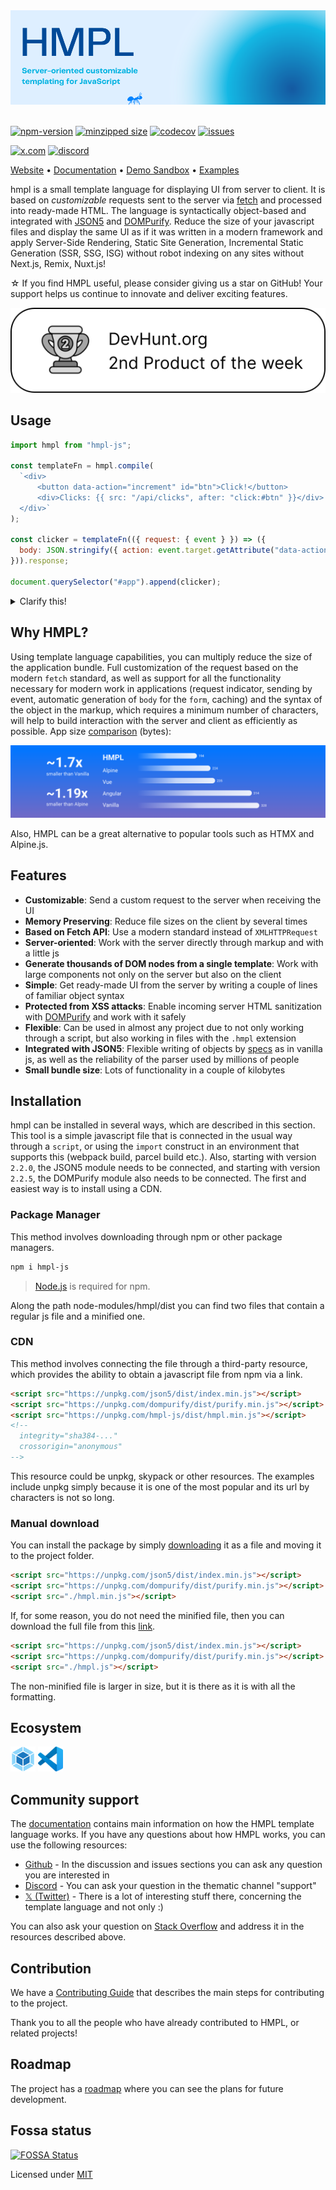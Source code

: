 <div>
    <a href="https://www.npmjs.com/package/hmpl-js">
        <img src="https://raw.githubusercontent.com/hmpl-language/media/refs/heads/main/banner_new.png" alt="hmpl">
    </a>
</div>

<br/>
<div>

[![npm-version](https://img.shields.io/npm/v/hmpl-js?logo=npm&color=0183ff&style=for-the-badge)](https://www.npmjs.com/package/hmpl-js)
[![minzipped size](https://img.shields.io/bundlephobia/minzip/hmpl-js?logo=npm&color=0183ff&style=for-the-badge)](https://bundlephobia.com/package/hmpl-js)
[![codecov](https://img.shields.io/codecov/c/github/hmpl-language/hmpl?style=for-the-badge&logo=codecov&logoColor=ffffff&label=CODECOV&color=0183ff)](https://codecov.io/github/hmpl-language/hmpl)
[![issues](https://img.shields.io/github/issues/hmpl-language/hmpl?logo=github&color=0183ff&style=for-the-badge)](https://github.com/hmpl-language/hmpl/issues)

[![x.com](https://img.shields.io/badge/Twitter-000?style=for-the-badge&logo=x&logoColor=fff)](https://x.com/hmpljs)
[![discord](https://img.shields.io/badge/Discord-7289DA?style=for-the-badge&logo=discord&logoColor=fff)](https://discord.gg/KFunMep36n)

</div>

<a href="https://hmpl-lang.dev">Website</a> • <a href="https://hmpl-lang.dev/introduction.html">Documentation</a> • <a href="https://codesandbox.io/p/sandbox/basic-hmpl-example-dxlgfg">Demo Sandbox</a> • <a href="https://hmpl-lang.dev/examples.html">Examples</a>

hmpl is a small template language for displaying UI from server to client. It is based on <em>customizable</em> requests sent to the server via <a href="https://developer.mozilla.org/en-US/docs/Web/API/Fetch_API">fetch</a> and processed into ready-made HTML. The language is syntactically object-based and integrated with <a href="https://www.npmjs.com/package/json5">JSON5</a> and <a href="https://www.npmjs.com/package/dompurify">DOMPurify</a>. Reduce the size of your javascript files and display the same UI as if it was written in a modern framework and apply Server-Side Rendering, Static Site Generation, Incremental Static Generation (SSR, SSG, ISG) without robot indexing on any sites without Next.js, Remix, Nuxt.js!

☆ If you find HMPL useful, please consider giving us a star on GitHub! Your support helps us continue to innovate and deliver exciting features.

<div align="center">
  <a href="https://devhunt.org/tool/hmpljs">
    <img src="https://raw.githubusercontent.com/hmpl-language/media/refs/heads/main/devhunt.svg" />
  </a>
</div>

## Usage

```javascript
import hmpl from "hmpl-js";

const templateFn = hmpl.compile(
  `<div>
      <button data-action="increment" id="btn">Click!</button>
      <div>Clicks: {{ src: "/api/clicks", after: "click:#btn" }}</div>
  </div>`
);

const clicker = templateFn(({ request: { event } }) => ({
  body: JSON.stringify({ action: event.target.getAttribute("data-action") })
})).response;

document.querySelector("#app").append(clicker);
```

<details>
<summary>Clarify this!</summary>

```js
import hmpl from "hmpl-js"; // Import the HMPL library

// Compile an HMPL template with dynamic behavior
const templateFn = hmpl.compile(
  `<div>
      <button data-action="increment" id="btn">Click!</button>
      <!-- This div will update with the click count from /api/clicks -->
      <div>Clicks: {{ src: "/api/clicks", after: "click:#btn" }}</div>
  </div>`
);

// Generate a response handler for the template
// In the original object, we will have the following: { response: div, status: 200 }
const clicker = templateFn(({ request: { event } }) => ({
  // Send a JSON payload with the action from the button's data attribute
  body: JSON.stringify({ action: event.target.getAttribute("data-action") })
})).response;

// Append the dynamically generated element to the #app container
document.querySelector("#app").append(clicker);
```

In this example, we create a dynamic clicker component in which, when a `button` is pressed, we will receive the value of the current clicks that will come from the server. The advantage of this approach is that we can take out not only data in the form of `Text`, but also entire components and even pages!

</details>

## Why HMPL?

Using template language capabilities, you can multiply reduce the size of the application bundle. Full customization of the request based on the modern `fetch` standard, as well as support for all the functionality necessary for modern work in applications (request indicator, sending by event, automatic generation of `body` for the `form`, caching) and the syntax of the object in the markup, which requires a minimum number of characters, will help to build interaction with the server and client as efficiently as possible. App size [comparison](https://github.com/hmpl-language/app-size-comparison) (bytes):

![App size compariosn](https://raw.githubusercontent.com/hmpl-language/media/refs/heads/main/comparison.png)

Also, HMPL can be a great alternative to popular tools such as HTMX and Alpine.js.

## Features

- **Customizable**: Send a custom request to the server when receiving the UI
- **Memory Preserving**: Reduce file sizes on the client by several times
- **Based on Fetch API**: Use a modern standard instead of `XMLHTTPRequest`
- **Server-oriented**: Work with the server directly through markup and with a little js
- **Generate thousands of DOM nodes from a single template**: Work with large components not only on the server but also on the client
- **Simple**: Get ready-made UI from the server by writing a couple of lines of familiar object syntax
- **Protected from XSS attacks**: Enable incoming server HTML sanitization with [DOMPurify](https://www.npmjs.com/package/dompurify) and work with it safely
- **Flexible**: Can be used in almost any project due to not only working through a script, but also working in files with the `.hmpl` extension
- **Integrated with JSON5**: Flexible writing of objects by [specs](https://spec.json5.org) as in vanilla js, as well as the reliability of the parser used by millions of people
- **Small bundle size**: Lots of functionality in a couple of kilobytes

## Installation

hmpl can be installed in several ways, which are described in this section. This tool is a simple javascript file that is connected in the usual way through a `script`, or using the `import` construct in an environment that supports this (webpack build, parcel build etc.). Also, starting with version `2.2.0`, the JSON5 module needs to be connected, and starting with version `2.2.5`, the DOMPurify module also needs to be connected. The first and easiest way is to install using a CDN.

### Package Manager

This method involves downloading through npm or other package managers.

```bash
npm i hmpl-js
```

> [Node.js](https://nodejs.org) is required for npm.

Along the path node-modules/hmpl/dist you can find two files that contain a regular js file and a minified one.

### CDN

This method involves connecting the file through a third-party resource, which provides the ability to obtain a javascript file from npm via a link.

```html
<script src="https://unpkg.com/json5/dist/index.min.js"></script>
<script src="https://unpkg.com/dompurify/dist/purify.min.js"></script>
<script src="https://unpkg.com/hmpl-js/dist/hmpl.min.js"></script>
<!--
  integrity="sha384-..."
  crossorigin="anonymous"
-->
```

This resource could be unpkg, skypack or other resources. The examples include unpkg simply because it is one of the most popular and its url by characters is not so long.

### Manual download

You can install the package by simply [downloading](https://unpkg.com/hmpl-js/dist/hmpl.min.js) it as a file and moving it to the project folder.

```html
<script src="https://unpkg.com/json5/dist/index.min.js"></script>
<script src="https://unpkg.com/dompurify/dist/purify.min.js"></script>
<script src="./hmpl.min.js"></script>
```

If, for some reason, you do not need the minified file, then you can download the full file from this [link](https://unpkg.com/hmpl-js/dist/hmpl.js).

```html
<script src="https://unpkg.com/json5/dist/index.min.js"></script>
<script src="https://unpkg.com/dompurify/dist/purify.min.js"></script>
<script src="./hmpl.js"></script>
```

The non-minified file is larger in size, but it is there as it is with all the formatting.

## Ecosystem

<a href="https://www.npmjs.com/package/hmpl-loader"><img src="https://raw.githubusercontent.com/hmpl-language/media/refs/heads/main/Webpack.svg" alt="hmpl-loader" height="40"/></a>
<a href="https://marketplace.visualstudio.com/items?itemName=hmpljs.hmpl"><img src="https://raw.githubusercontent.com/hmpl-language/media/refs/heads/main/VS%20Code.svg" height="40" alt="vs-code extension"/></a>

## Community support

The [documentation](https://hmpl-lang.dev/introduction.html) contains main information on how the HMPL template language works. If you have any questions about how HMPL works, you can use the following resources:

- [Github](https://github.com/hmpl-language/hmpl) - In the discussion and issues sections you can ask any question you are interested in
- [Discord](https://discord.gg/KFunMep36n) - You can ask your question in the thematic channel "support"
- [𝕏 (Twitter)](https://x.com/hmpljs) - There is a lot of interesting stuff there, concerning the template language and not only :)

You can also ask your question on [Stack Overflow](https://stackoverflow.com/) and address it in the resources described above.

## Contribution

We have a [Contributing Guide](https://github.com/hmpl-language/hmpl/blob/main/CONTRIBUTING.md) that describes the main steps for contributing to the project.

Thank you to all the people who have already contributed to HMPL, or related projects!

## Roadmap

The project has a [roadmap](https://github.com/orgs/hmpl-language/projects/5) where you can see the plans for future development.

## Fossa status

[![FOSSA Status](https://app.fossa.com/api/projects/git%2Bgithub.com%2Fhmpl-language%2Fhmpl.svg?type=large&issueType=license)](https://app.fossa.com/projects/git%2Bgithub.com%2Fhmpl-language%2Fhmpl?ref=badge_large&issueType=license)

Licensed under [MIT](https://github.com/hmpl-language/hmpl/blob/main/LICENSE)
